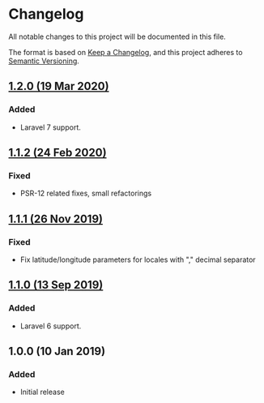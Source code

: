 # Changelog

All notable changes to this project will be documented in this file.

The format is based on [Keep a Changelog](https://keepachangelog.com/en/1.0.0/),
and this project adheres to [Semantic Versioning](https://semver.org/spec/v2.0.0.html).

## [1.2.0 (19 Mar 2020)](https://github.com/dmitry-ivanov/dark-sky-api/compare/1.1.2...1.2.0)
### Added
- Laravel 7 support.

## [1.1.2 (24 Feb 2020)](https://github.com/dmitry-ivanov/dark-sky-api/compare/1.1.1...1.1.2)
### Fixed
- PSR-12 related fixes, small refactorings

## [1.1.1 (26 Nov 2019)](https://github.com/dmitry-ivanov/dark-sky-api/compare/1.1.0...1.1.1)
### Fixed
- Fix latitude/longitude parameters for locales with "," decimal separator

## [1.1.0 (13 Sep 2019)](https://github.com/dmitry-ivanov/dark-sky-api/compare/1.0.0...1.1.0)
### Added
- Laravel 6 support.

## 1.0.0 (10 Jan 2019)
### Added
- Initial release
